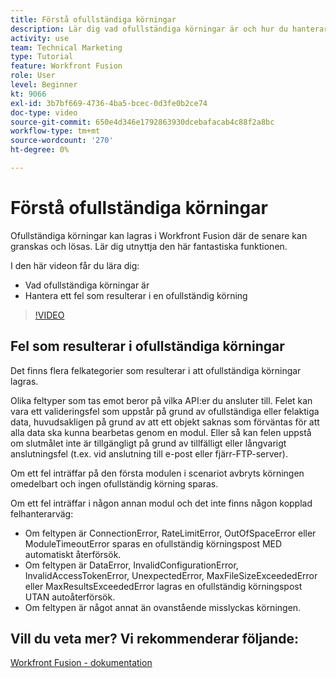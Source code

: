 ```yaml
---
title: Förstå ofullständiga körningar
description: Lär dig vad ofullständiga körningar är och hur du hanterar ett fel som resulterar i en ofullständig körning i [!DNL Adobe Workfront Fusion].
activity: use
team: Technical Marketing
type: Tutorial
feature: Workfront Fusion
role: User
level: Beginner
kt: 9066
exl-id: 3b7bf669-4736-4ba5-bcec-0d3fe0b2ce74
doc-type: video
source-git-commit: 650e4d346e1792863930dcebafacab4c88f2a8bc
workflow-type: tm+mt
source-wordcount: '270'
ht-degree: 0%

---
```


# Förstå ofullständiga körningar

Ofullständiga körningar kan lagras i Workfront Fusion där de senare kan granskas och lösas. Lär dig utnyttja den här fantastiska funktionen.

I den här videon får du lära dig:

* Vad ofullständiga körningar är
* Hantera ett fel som resulterar i en ofullständig körning

>[!VIDEO](https://video.tv.adobe.com/v/335307/?quality=12&learn=on)

## Fel som resulterar i ofullständiga körningar

Det finns flera felkategorier som resulterar i att ofullständiga körningar lagras.

Olika feltyper som tas emot beror på vilka API:er du ansluter till. Felet kan vara ett valideringsfel som uppstår på grund av ofullständiga eller felaktiga data, huvudsakligen på grund av att ett objekt saknas som förväntas för att alla data ska kunna bearbetas genom en modul. Eller så kan felen uppstå om slutmålet inte är tillgängligt på grund av tillfälligt eller långvarigt anslutningsfel (t.ex. vid anslutning till e-post eller fjärr-FTP-server).

Om ett fel inträffar på den första modulen i scenariot avbryts körningen omedelbart och ingen ofullständig körning sparas.

Om ett fel inträffar i någon annan modul och det inte finns någon kopplad felhanterarväg:

* Om feltypen är ConnectionError, RateLimitError, OutOfSpaceError eller ModuleTimeoutError sparas en ofullständig körningspost MED automatiskt återförsök.
* Om feltypen är DataError, InvalidConfigurationError, InvalidAccessTokenError, UnexpectedError, MaxFileSizeExceededError eller MaxResultsExceededError lagras en ofullständig körningspost UTAN autoåterförsök.
* Om feltypen är något annat än ovanstående misslyckas körningen.

## Vill du veta mer? Vi rekommenderar följande:

[Workfront Fusion - dokumentation](https://experienceleague.adobe.com/docs/workfront/using/adobe-workfront-fusion/workfront-fusion-2.html?lang=en)
